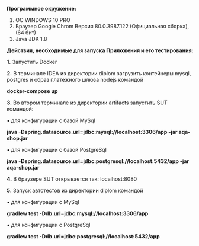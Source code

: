 **Программное окружение:**
1.	ОС WINDOWS 10 PRO
2.	Браузер Google Chrom Версия 80.0.3987.122 (Официальная сборка), (64 бит)
3.	Java JDK 1.8

**Действия, необходимые для запуска Приложения и его тестирования:**

**1.** Запустить Docker

**2.** В терминале IDEA из директории diplom загрузить контейнеры mysql, postgres и образ платежного шлюза nodejs командой

**docker-compose up**

**3.** Во втором терминале из директории artifacts запустить SUT командой:

•	для конфигурации с базой MySql

**java -Dspring.datasource.url=jdbc:mysql://localhost:3306/app -jar aqa-shop.jar**

•	для конфигурации с базой PostgreSql

**java -Dspring.datasource.url=jdbc:postgresql://localhost:5432/app -jar aqa-shop.jar**

**4.** В браузере SUT открывается так: localhost:8080

**5.** Запуск автотестов из директории diplom командой

•	для конфигурации с MySql

**gradlew test -Ddb.url=jdbc:mysql://localhost:3306/app**

•	для конфигурации с PostgreSql

**gradlew test -Ddb.url=jdbc:postgresql://localhost:5432/app**

